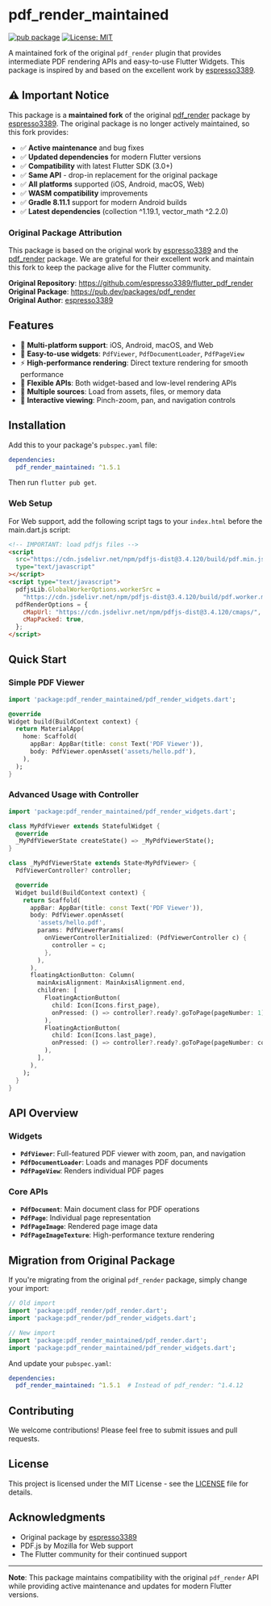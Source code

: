 # pdf_render_maintained

[![pub package](https://img.shields.io/pub/v/pdf_render_maintained.svg)](https://pub.dev/packages/pdf_render_maintained)
[![License: MIT](https://img.shields.io/badge/License-MIT-yellow.svg)](https://opensource.org/licenses/MIT)

A maintained fork of the original `pdf_render` plugin that provides intermediate PDF rendering APIs and easy-to-use Flutter Widgets. This package is inspired by and based on the excellent work by [espresso3389](https://github.com/espresso3389).

## ⚠️ Important Notice

This package is a **maintained fork** of the original [pdf_render](https://pub.dev/packages/pdf_render) package by [espresso3389](https://github.com/espresso3389). The original package is no longer actively maintained, so this fork provides:

- ✅ **Active maintenance** and bug fixes
- ✅ **Updated dependencies** for modern Flutter versions
- ✅ **Compatibility** with latest Flutter SDK (3.0+)
- ✅ **Same API** - drop-in replacement for the original package
- ✅ **All platforms** supported (iOS, Android, macOS, Web)
- ✅ **WASM compatibility** improvements
- ✅ **Gradle 8.11.1** support for modern Android builds
- ✅ **Latest dependencies** (collection ^1.19.1, vector_math ^2.2.0)

### Original Package Attribution

This package is based on the original work by [espresso3389](https://github.com/espresso3389) and the [pdf_render](https://pub.dev/packages/pdf_render) package. We are grateful for their excellent work and maintain this fork to keep the package alive for the Flutter community.

**Original Repository**: https://github.com/espresso3389/flutter_pdf_render  
**Original Package**: https://pub.dev/packages/pdf_render  
**Original Author**: [espresso3389](https://github.com/espresso3389)

## Features

- 📱 **Multi-platform support**: iOS, Android, macOS, and Web
- 🎨 **Easy-to-use widgets**: `PdfViewer`, `PdfDocumentLoader`, `PdfPageView`
- ⚡ **High-performance rendering**: Direct texture rendering for smooth performance
- 🔧 **Flexible APIs**: Both widget-based and low-level rendering APIs
- 📄 **Multiple sources**: Load from assets, files, or memory data
- 🎯 **Interactive viewing**: Pinch-zoom, pan, and navigation controls

## Installation

Add this to your package's `pubspec.yaml` file:

```yaml
dependencies:
  pdf_render_maintained: ^1.5.1
```

Then run `flutter pub get`.

### Web Setup

For Web support, add the following script tags to your `index.html` before the main.dart.js script:

```html
<!-- IMPORTANT: load pdfjs files -->
<script
  src="https://cdn.jsdelivr.net/npm/pdfjs-dist@3.4.120/build/pdf.min.js"
  type="text/javascript"
></script>
<script type="text/javascript">
  pdfjsLib.GlobalWorkerOptions.workerSrc =
    "https://cdn.jsdelivr.net/npm/pdfjs-dist@3.4.120/build/pdf.worker.min.js";
  pdfRenderOptions = {
    cMapUrl: "https://cdn.jsdelivr.net/npm/pdfjs-dist@3.4.120/cmaps/",
    cMapPacked: true,
  };
</script>
```

## Quick Start

### Simple PDF Viewer

```dart
import 'package:pdf_render_maintained/pdf_render_widgets.dart';

@override
Widget build(BuildContext context) {
  return MaterialApp(
    home: Scaffold(
      appBar: AppBar(title: const Text('PDF Viewer')),
      body: PdfViewer.openAsset('assets/hello.pdf'),
    ),
  );
}
```

### Advanced Usage with Controller

```dart
import 'package:pdf_render_maintained/pdf_render_widgets.dart';

class MyPdfViewer extends StatefulWidget {
  @override
  _MyPdfViewerState createState() => _MyPdfViewerState();
}

class _MyPdfViewerState extends State<MyPdfViewer> {
  PdfViewerController? controller;

  @override
  Widget build(BuildContext context) {
    return Scaffold(
      appBar: AppBar(title: const Text('PDF Viewer')),
      body: PdfViewer.openAsset(
        'assets/hello.pdf',
        params: PdfViewerParams(
          onViewerControllerInitialized: (PdfViewerController c) {
            controller = c;
          },
        ),
      ),
      floatingActionButton: Column(
        mainAxisAlignment: MainAxisAlignment.end,
        children: [
          FloatingActionButton(
            child: Icon(Icons.first_page),
            onPressed: () => controller?.ready?.goToPage(pageNumber: 1),
          ),
          FloatingActionButton(
            child: Icon(Icons.last_page),
            onPressed: () => controller?.ready?.goToPage(pageNumber: controller?.pageCount ?? 1),
          ),
        ],
      ),
    );
  }
}
```

## API Overview

### Widgets

- **`PdfViewer`**: Full-featured PDF viewer with zoom, pan, and navigation
- **`PdfDocumentLoader`**: Loads and manages PDF documents
- **`PdfPageView`**: Renders individual PDF pages

### Core APIs

- **`PdfDocument`**: Main document class for PDF operations
- **`PdfPage`**: Individual page representation
- **`PdfPageImage`**: Rendered page image data
- **`PdfPageImageTexture`**: High-performance texture rendering

## Migration from Original Package

If you're migrating from the original `pdf_render` package, simply change your import:

```dart
// Old import
import 'package:pdf_render/pdf_render.dart';
import 'package:pdf_render/pdf_render_widgets.dart';

// New import
import 'package:pdf_render_maintained/pdf_render.dart';
import 'package:pdf_render_maintained/pdf_render_widgets.dart';
```

And update your `pubspec.yaml`:

```yaml
dependencies:
  pdf_render_maintained: ^1.5.1  # Instead of pdf_render: ^1.4.12
```

## Contributing

We welcome contributions! Please feel free to submit issues and pull requests.

## License

This project is licensed under the MIT License - see the [LICENSE](LICENSE) file for details.

## Acknowledgments

- Original package by [espresso3389](https://github.com/espresso3389)
- PDF.js by Mozilla for Web support
- The Flutter community for their continued support

---

**Note**: This package maintains compatibility with the original `pdf_render` API while providing active maintenance and updates for modern Flutter versions.